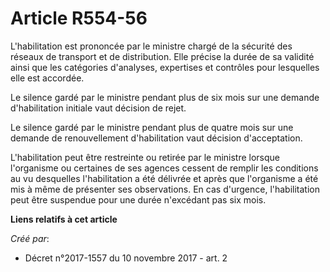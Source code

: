 # Article R554-56

L'habilitation est prononcée par le ministre chargé de la sécurité des réseaux de transport et de distribution. Elle précise
la durée de sa validité ainsi que les catégories d'analyses, expertises et contrôles pour lesquelles elle est accordée.

Le silence gardé par le ministre pendant plus de six mois sur une demande d'habilitation initiale vaut décision de rejet.

Le silence gardé par le ministre pendant plus de quatre mois sur une demande de renouvellement d'habilitation vaut décision
d'acceptation.

L'habilitation peut être restreinte ou retirée par le ministre lorsque l'organisme ou certaines de ses agences cessent de
remplir les conditions au vu desquelles l'habilitation a été délivrée et après que l'organisme a été mis à même de présenter
ses observations. En cas d'urgence, l'habilitation peut être suspendue pour une durée n'excédant pas six mois.

**Liens relatifs à cet article**

_Créé par_:

  - Décret n°2017-1557 du 10 novembre 2017 - art. 2
